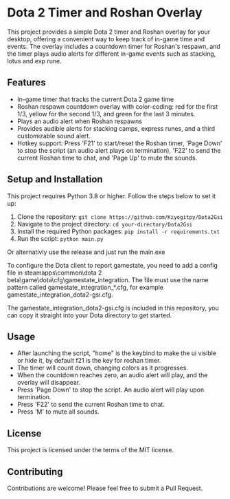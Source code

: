 # Dota 2 Timer and Roshan Overlay

This project provides a simple Dota 2 timer and Roshan overlay for your desktop, offering a convenient way to keep track of in-game time and events. The overlay includes a countdown timer for Roshan's respawn, and the timer plays audio alerts for different in-game events such as stacking, lotus and exp rune.

## Features

- In-game timer that tracks the current Dota 2 game time
- Roshan respawn countdown overlay with color-coding: red for the first 1/3, yellow for the second 1/3, and green for the last 3 minutes.
- Plays an audio alert when Roshan respawns
- Provides audible alerts for stacking camps, express runes, and a third customizable sound alert.
- Hotkey support: Press 'F21' to start/reset the Roshan timer, 'Page Down' to stop the script (an audio alert plays on termination), 'F22' to send the current Roshan time to chat, and 'Page Up' to mute the sounds.

## Setup and Installation

This project requires Python 3.8 or higher. Follow the steps below to set it up:

1. Clone the repository: `git clone https://github.com/Kiyogitpy/Dota2Gsi`
2. Navigate to the project directory: `cd your-directory/Dota2Gsi`
3. Install the required Python packages: `pip install -r requirements.txt`
4. Run the script: `python main.py`

Or alternativly use the release and just run the main.exe

To configure the Dota client to report gamestate, you need to add a config file in steamapps\common\dota 2 beta\game\dota\cfg\gamestate_integration\. The file must use the name pattern called gamestate_integration_*.cfg, for example gamestate_integration_dota2-gsi.cfg.

The gamestate_integration_dota2-gsi.cfg is included in this repository, you can copy it straight into your Dota directory to get started.

## Usage

- After launching the script, "home" is the keybind to make the ui visible or hide it, by default f21 is the key for roshan timer.
- The timer will count down, changing colors as it progresses.
- When the countdown reaches zero, an audio alert will play, and the overlay will disappear.
- Press 'Page Down' to stop the script. An audio alert will play upon termination.
- Press 'F22' to send the current Roshan time to chat.
- Press 'M' to mute all sounds.

## License

This project is licensed under the terms of the MIT license.

## Contributing

Contributions are welcome! Please feel free to submit a Pull Request.

